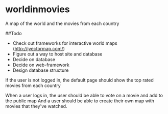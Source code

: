 # worldinmovies
A map of the world and the movies from each country

##Todo
* Check out frameworks for interactive world maps (http://jvectormap.com/)
* Figure out a way to host site and database
* Decide on database
* Decide on web-framework
* Design database structure

If the user is not logged in, the default page should show the top rated movies from each country

When a user logs in, the user should be able to vote on a movie and add to the public map
And a user should be able to create their own map with movies that they've watched.
